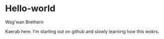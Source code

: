 # Hello-world

Wag'wan Brethern

Kaerab here. I'm starting out on github and slowly learning how this wokrs. 
